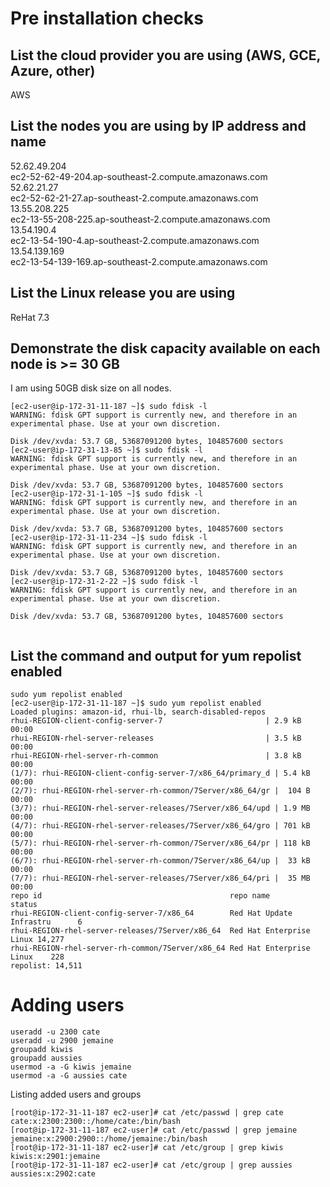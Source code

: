 # Pre installation checks

## List the cloud provider you are using (AWS, GCE, Azure, other)
AWS
## List the nodes you are using by IP address and name

52.62.49.204  
ec2-52-62-49-204.ap-southeast-2.compute.amazonaws.com  
52.62.21.27  
ec2-52-62-21-27.ap-southeast-2.compute.amazonaws.com  
13.55.208.225  
ec2-13-55-208-225.ap-southeast-2.compute.amazonaws.com  
13.54.190.4  
ec2-13-54-190-4.ap-southeast-2.compute.amazonaws.com  
13.54.139.169  
ec2-13-54-139-169.ap-southeast-2.compute.amazonaws.com  

## List the Linux release you are using
ReHat 7.3

## Demonstrate the disk capacity available on each node is >= 30 GB

I am using 50GB disk size on all nodes.
```
[ec2-user@ip-172-31-11-187 ~]$ sudo fdisk -l
WARNING: fdisk GPT support is currently new, and therefore in an experimental phase. Use at your own discretion.

Disk /dev/xvda: 53.7 GB, 53687091200 bytes, 104857600 sectors
[ec2-user@ip-172-31-13-85 ~]$ sudo fdisk -l
WARNING: fdisk GPT support is currently new, and therefore in an experimental phase. Use at your own discretion.

Disk /dev/xvda: 53.7 GB, 53687091200 bytes, 104857600 sectors
[ec2-user@ip-172-31-1-105 ~]$ sudo fdisk -l                                     WARNING: fdisk GPT support is currently new, and therefore in an experimental phase. Use at your own discretion.

Disk /dev/xvda: 53.7 GB, 53687091200 bytes, 104857600 sectors
[ec2-user@ip-172-31-11-234 ~]$ sudo fdisk -l
WARNING: fdisk GPT support is currently new, and therefore in an experimental phase. Use at your own discretion.

Disk /dev/xvda: 53.7 GB, 53687091200 bytes, 104857600 sectors
[ec2-user@ip-172-31-2-22 ~]$ sudo fdisk -l
WARNING: fdisk GPT support is currently new, and therefore in an experimental phase. Use at your own discretion.

Disk /dev/xvda: 53.7 GB, 53687091200 bytes, 104857600 sectors


```

## List the command and output for yum repolist enabled
```
sudo yum repolist enabled 
[ec2-user@ip-172-31-11-187 ~]$ sudo yum repolist enabled
Loaded plugins: amazon-id, rhui-lb, search-disabled-repos
rhui-REGION-client-config-server-7                       | 2.9 kB     00:00
rhui-REGION-rhel-server-releases                         | 3.5 kB     00:00
rhui-REGION-rhel-server-rh-common                        | 3.8 kB     00:00
(1/7): rhui-REGION-client-config-server-7/x86_64/primary_d | 5.4 kB   00:00
(2/7): rhui-REGION-rhel-server-rh-common/7Server/x86_64/gr |  104 B   00:00
(3/7): rhui-REGION-rhel-server-releases/7Server/x86_64/upd | 1.9 MB   00:00
(4/7): rhui-REGION-rhel-server-releases/7Server/x86_64/gro | 701 kB   00:00
(5/7): rhui-REGION-rhel-server-rh-common/7Server/x86_64/pr | 118 kB   00:00
(6/7): rhui-REGION-rhel-server-rh-common/7Server/x86_64/up |  33 kB   00:00
(7/7): rhui-REGION-rhel-server-releases/7Server/x86_64/pri |  35 MB   00:00
repo id                                          repo name                status
rhui-REGION-client-config-server-7/x86_64        Red Hat Update Infrastru      6
rhui-REGION-rhel-server-releases/7Server/x86_64  Red Hat Enterprise Linux 14,277
rhui-REGION-rhel-server-rh-common/7Server/x86_64 Red Hat Enterprise Linux    228
repolist: 14,511
```

# Adding users

```
useradd -u 2300 cate
useradd -u 2900 jemaine
groupadd kiwis
groupadd aussies
usermod -a -G kiwis jemaine
usermod -a -G aussies cate

```
Listing added users and groups
```
[root@ip-172-31-11-187 ec2-user]# cat /etc/passwd | grep cate
cate:x:2300:2300::/home/cate:/bin/bash
[root@ip-172-31-11-187 ec2-user]# cat /etc/passwd | grep jemaine
jemaine:x:2900:2900::/home/jemaine:/bin/bash
[root@ip-172-31-11-187 ec2-user]# cat /etc/group | grep kiwis
kiwis:x:2901:jemaine
[root@ip-172-31-11-187 ec2-user]# cat /etc/group | grep aussies
aussies:x:2902:cate

```
